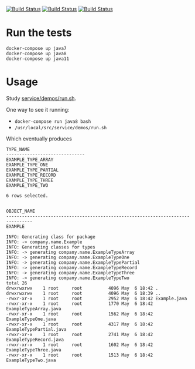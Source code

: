 [![Build Status](https://github.com/ericminio/java-oracle/actions/workflows/java7.yml/badge.svg)](https://github.com/ericminio/java-oracle/actions)
[![Build Status](https://github.com/ericminio/java-oracle/actions/workflows/java8.yml/badge.svg)](https://github.com/ericminio/java-oracle/actions)
[![Build Status](https://github.com/ericminio/java-oracle/actions/workflows/java11.yml/badge.svg)](https://github.com/ericminio/java-oracle/actions)

# Run the tests
```
docker-compose up java7 
docker-compose up java8 
docker-compose up java11 
```

# Usage

Study [service/demos/run.sh](service/demos/run.sh).

One way to see it running:
- `docker-compose run java8 bash` 
- `/usr/local/src/service/demos/run.sh`

Which eventually produces
```
TYPE_NAME
------------------------------
EXAMPLE_TYPE_ARRAY
EXAMPLE_TYPE_ONE
EXAMPLE_TYPE_PARTIAL
EXAMPLE_TYPE_RECORD
EXAMPLE_TYPE_THREE
EXAMPLE_TYPE_TWO

6 rows selected.


OBJECT_NAME
--------------------------------------------------------------------------------
EXAMPLE

INFO: Generating class for package
INFO: -> company.name.Example
INFO: Generating classes for types
INFO: -> generating company.name.ExampleTypeArray
INFO: -> generating company.name.ExampleTypeOne
INFO: -> generating company.name.ExampleTypePartial
INFO: -> generating company.name.ExampleTypeRecord
INFO: -> generating company.name.ExampleTypeThree
INFO: -> generating company.name.ExampleTypeTwo
total 26
drwxrwxrwx    1 root     root          4096 May  6 18:42 .
drwxrwxrwx    1 root     root          4096 May  6 18:39 ..
-rwxr-xr-x    1 root     root          2952 May  6 18:42 Example.java
-rwxr-xr-x    1 root     root          1770 May  6 18:42 ExampleTypeArray.java
-rwxr-xr-x    1 root     root          1562 May  6 18:42 ExampleTypeOne.java
-rwxr-xr-x    1 root     root          4317 May  6 18:42 ExampleTypePartial.java
-rwxr-xr-x    1 root     root          2741 May  6 18:42 ExampleTypeRecord.java
-rwxr-xr-x    1 root     root          1602 May  6 18:42 ExampleTypeThree.java
-rwxr-xr-x    1 root     root          1513 May  6 18:42 ExampleTypeTwo.java
```

